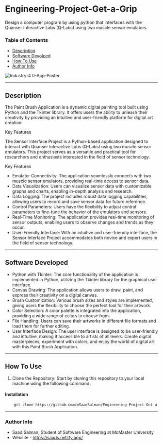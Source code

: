 # Engineering-Project-Get-a-Grip
Design a computer program by using python that interfaces with the Quanser Interactive Labs (Q-Labs) using two muscle sensor emulators. 

### Table of Contents

- [Description](#description)
- [Software Devolped](#software-devolped)
- [How To Use](#how-to-use)
- [Author Info](#author-info)

![Industry-4 0-App-Poster](https://github.com/mSaadSalman/Engineering-Project-Get-a-Grip/assets/105026161/6fe1bb66-2e63-4560-be82-b96825e2e398)

---
## Description

The Paint Brush Application is a dynamic digital painting tool built using Python and the Tkinter library. It offers users the ability to unleash their creativity by providing an intuitive and user-friendly platform for digital art creation.

Key Features

The Sensor Interface Project is a Python-based application designed to interact with Quanser Interactive Labs (Q-Labs) using two muscle sensor emulators. This project serves as a versatile and practical tool for researchers and enthusiasts interested in the field of sensor technology.

Key Features
- Emulator Connectivity: The application seamlessly connects with two muscle sensor emulators, providing real-time access to sensor data.
- Data Visualization: Users can visualize sensor data with customizable graphs and charts, enabling in-depth analysis and research.
- Data Logging: The project includes robust data logging capabilities, allowing users to record and save sensor data for future reference.
- Control Parameters: Users have the flexibility to adjust control parameters to fine-tune the behavior of the emulators and sensors.
- Real-Time Monitoring: The application provides real-time monitoring of sensor outputs, enabling users to observe changes and trends as they occur.
- User-Friendly Interface: With an intuitive and user-friendly interface, the Sensor Interface Project accommodates both novice and expert users in the field of sensor technology.

---
## Software Developed
- Python with Tkinter: The core functionality of the application is implemented in Python, utilizing the Tkinter library for the graphical user interface.
- Canvas Drawing: The application allows users to draw, paint, and express their creativity on a digital canvas.
- Brush Customization: Various brush sizes and styles are implemented, giving users the flexibility to choose the perfect tool for their artwork.
- Color Selection: A color palette is integrated into the application, providing a wide range of colors to choose from.
- File Handling: Users can save their artworks in different file formats and load them for further editing.
- User Interface Design: The user interface is designed to be user-friendly and intuitive, making it accessible to artists of all levels.
Create digital masterpieces, experiment with colors, and enjoy the world of digital art with this Paint Brush Application.

---

## How To Use

1. Clone the Repository: Start by cloning this repository to your local machine using the following command:
#### Installation
```html
    git clone https://github.com/mSaadSalman/Engineering-Project-Get-a-Grip.git
```

---

### Author Info

- Saad Salman, Student of Software Engineering at McMaster University
- Website - https://saads.netlify.app/
